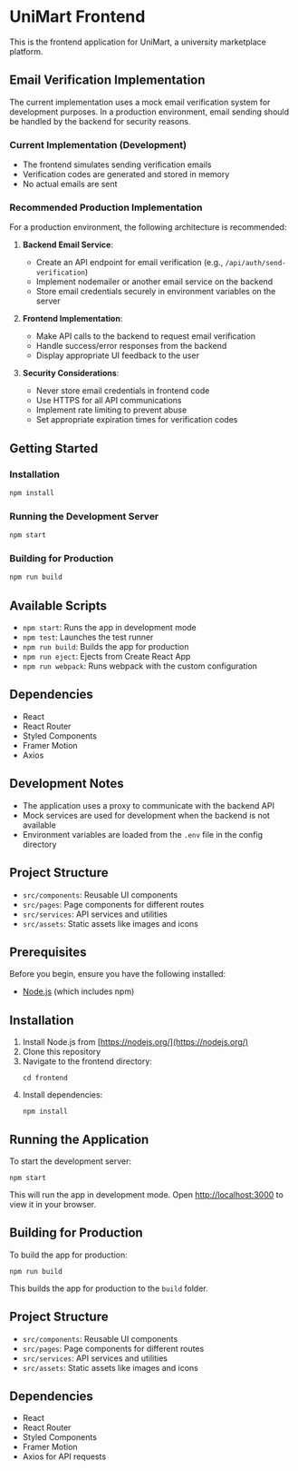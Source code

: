 # UniMart Frontend

This is the frontend application for UniMart, a university marketplace platform.

## Email Verification Implementation

The current implementation uses a mock email verification system for development purposes. In a production environment, email sending should be handled by the backend for security reasons.

### Current Implementation (Development)

- The frontend simulates sending verification emails
- Verification codes are generated and stored in memory
- No actual emails are sent

### Recommended Production Implementation

For a production environment, the following architecture is recommended:

1. **Backend Email Service**:
   - Create an API endpoint for email verification (e.g., `/api/auth/send-verification`)
   - Implement nodemailer or another email service on the backend
   - Store email credentials securely in environment variables on the server

2. **Frontend Implementation**:
   - Make API calls to the backend to request email verification
   - Handle success/error responses from the backend
   - Display appropriate UI feedback to the user

3. **Security Considerations**:
   - Never store email credentials in frontend code
   - Use HTTPS for all API communications
   - Implement rate limiting to prevent abuse
   - Set appropriate expiration times for verification codes

## Getting Started

### Installation

```bash
npm install
```

### Running the Development Server

```bash
npm start
```

### Building for Production

```bash
npm run build
```

## Available Scripts

- `npm start`: Runs the app in development mode
- `npm test`: Launches the test runner
- `npm run build`: Builds the app for production
- `npm run eject`: Ejects from Create React App
- `npm run webpack`: Runs webpack with the custom configuration

## Dependencies

- React
- React Router
- Styled Components
- Framer Motion
- Axios

## Development Notes

- The application uses a proxy to communicate with the backend API
- Mock services are used for development when the backend is not available
- Environment variables are loaded from the `.env` file in the config directory

## Project Structure

- `src/components`: Reusable UI components
- `src/pages`: Page components for different routes
- `src/services`: API services and utilities
- `src/assets`: Static assets like images and icons

## Prerequisites

Before you begin, ensure you have the following installed:
- [Node.js](https://nodejs.org/) (which includes npm)

## Installation

1. Install Node.js from [https://nodejs.org/](https://nodejs.org/)
2. Clone this repository
3. Navigate to the frontend directory:
   ```
   cd frontend
   ```
4. Install dependencies:
   ```
   npm install
   ```

## Running the Application

To start the development server:
```
npm start
```

This will run the app in development mode. Open [http://localhost:3000](http://localhost:3000) to view it in your browser.

## Building for Production

To build the app for production:
```
npm run build
```

This builds the app for production to the `build` folder.

## Project Structure

- `src/components`: Reusable UI components
- `src/pages`: Page components for different routes
- `src/services`: API services and utilities
- `src/assets`: Static assets like images and icons

## Dependencies

- React
- React Router
- Styled Components
- Framer Motion
- Axios for API requests 